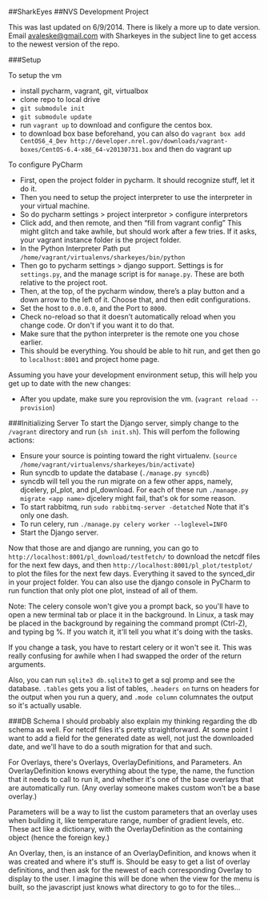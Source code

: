 ##SharkEyes
##NVS Development Project

This was last updated on 6/9/2014. There is likely a more up to date version. Email avaleske@gmail.com with Sharkeyes in the subject line to get access to the newest version of the repo.

###Setup

To setup the vm
- install pycharm, vagrant, git, virtualbox
- clone repo to local drive
- `git submodule init`
- `git submodule update`
- run `vagrant up` to download and configure the centos box.
- to download box base beforehand, you can also do `vagrant box add CentOS6_4_Dev http://developer.nrel.gov/downloads/vagrant-boxes/CentOS-6.4-x86_64-v20130731.box` and then do vagrant up

To configure PyCharm
- First, open the project folder in pycharm. It should recognize stuff, let it do it.
- Then you need to setup the project interpreter to use the interpreter in your virtual machine.
- So do pycharm settings > project interpretor > configure interpretors
- Click add, and then remote, and then “fill from vagrant config” This might glitch and take awhile, but should work after a few tries. If it asks, your vagrant instance folder is the project folder.
- In the Python Interpreter Path put `/home/vagrant/virtualenvs/sharkeyes/bin/python`
- Then go to pycharm settings > django support. Settings is for `settings.py`, and the manage script is for `manage.py`. These are both relative to the project root.
- Then, at the top, of the pycharm window, there’s a play button and a down arrow to the left of it. Choose that, and then edit configurations.
- Set the host to `0.0.0.0`, and the Port to `8000`.
- Check no-reload so that it doesn’t automatically reload when you change code. Or don't if you want it to do that.
- Make sure that the python interpreter is the remote one you chose earlier.
- This should be everything. You should be able to hit run, and get then go to `localhost:8001` and project home page.



Assuming you have your development environment setup, this will help you get up to date with the new changes:
- After you update, make sure you reprovision the vm. (`vagrant reload --provision`)

###Initializing Server
To start the Django server, simply change to the `/vagrant` directory and run (`sh init.sh`). This will perfom the following actions:
- Ensure your source is pointing toward the right virtualenv. (`source /home/vagrant/virtualenvs/sharkeyes/bin/activate`)
- Run syncdb to update the database (`./manage.py syncdb`)
- syncdb will tell you the run migrate on a few other apps, namely, djcelery, pl_plot, and pl_download. For each of these run `./manage.py migrate <app name>`    djcelery might fail, that's ok for some reason.
- To start rabbitmq, run `sudo rabbitmq-server -detatched` Note that it's only one dash.
- To run celery, run `./manage.py celery worker --loglevel=INFO`
- Start the Django server.

Now that those are and django are running, you can go to `http://localhost:8001/pl_download/testfetch/` to download the netcdf files for the next few days, and then `http://localhost:8001/pl_plot/testplot/` to plot the files for the next few days. Everything it saved to the synced_dir in your project folder. You can also use the django console in PyCharm to run function that only plot one plot, instead of all of them.

Note: The celery console won't give you a prompt back, so you'll have to open a new terminal tab or place it in the background. In Linux, a task may be placed in the background by regaining the command prompt (Ctrl-Z), and typing bg %<task number>. If you watch it, it'll tell you what it's doing with the tasks.

If you change a task, you have to restart celery or it won't see it. This was really confusing for awhile when I had swapped the order of the return arguments.

Also, you can run `sqlite3 db.sqlite3` to get a sql promp and see the database. `.tables` gets you a list of tables, `.headers on` turns on headers for the output when you run a query, and `.mode column` columnates the output so it's actually usable.


###DB Schema
I should probably also explain my thinking regarding the db schema as well.
For netcdf files it's pretty straightforward. At some point I want to add a field for the generated date as well, not just the downloaded date, and we'll have to do a south migration for that and such.

For Overlays, there's Overlays, OverlayDefinitions, and Parameters. An OverlayDefinition knows everything about the type, the name, the function that it needs to call to run it, and whether it's one of the base overlays that are automatically run. (Any overlay someone makes custom won't be a base overlay.)

Parameters will be a way to list the custom parameters that an overlay uses when building it, like temperature range, number of gradient levels, etc. These act like a dictionary, with the OverlayDefinition as the containing object (hence the foreign key.)

An Overlay, then, is an instance of an OverlayDefinition, and knows when it was created and where it's stuff is. Should be easy to get a list of overlay definitions, and then ask for the newest of each corresponding Overlay to display to the user. I imagine this will be done when the view for the menu is built, so the javascript just knows what directory to go to for the tiles...
